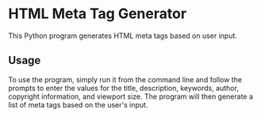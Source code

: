 # HTML Meta Tag Generator

This Python program generates HTML meta tags based on user input.

## Usage

To use the program, simply run it from the command line and follow the prompts to enter the values for the title, description, keywords, author, copyright information, and viewport size. The program will then generate a list of  meta tags based on the user's input.
